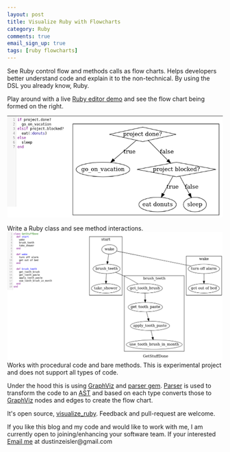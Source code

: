 ```yaml
---
layout: post
title: Visualize Ruby with Flowcharts
category: Ruby
comments: true
email_sign_up: true
tags: [ruby flowcharts]
---
```


See Ruby control flow and methods calls as flow charts. 
Helps developers better understand code and explain it to the non-technical. By using the DSL you already know, Ruby.

Play around with a live [Ruby editor demo](https://visualize-ruby.herokuapp.com) and see the flow chart being formed on the right.

[![Visualize Ruby Demo](/images/visualize_ruby_demo.png)](https://visualize-ruby.herokuapp.com/)

Write a Ruby class and see method interactions.
[![Visualize Ruby Demo](/images/visualize_ruby_demo_class.png)](https://visualize-ruby.herokuapp.com/)
Works with procedural code and bare methods. 
This is experimental project and does not support all types of code.

Under the hood this is using [GraphViz](http://www.graphviz.org/) and [parser gem](https://github.com/whitequark/parser). 
[Parser](https://github.com/whitequark/parser) is used to transform the code to an [AST](https://en.wikipedia.org/wiki/Abstract_syntax_tree) 
and based on each type converts those to [GraphViz](http://www.graphviz.org/) nodes and edges to create the flow chart.

It's open source, [visualize_ruby](https://github.com/zeisler/visualize_ruby). Feedback and pull-request are welcome.

<div class="joining">
If you like this blog and my code and would like to work with me, I am currently open to joining/enhancing your software team. 
If your interested
<mailto:> 
<a href="mailto:dustinzeisler@gmail.com?subject=Interested in your skills">Email me</a> at dustinzeisler@gmail.com
</div>
